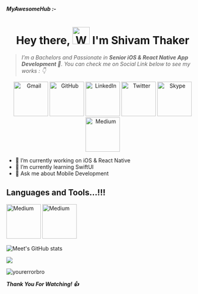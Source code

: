 ***MyAwesomeHub :-***

<!--- <p align="center">
  <img src="https://github.com/thompsonemerson/thompsonemerson/raw/master/cover-thompson.png" height="200"/>
</p> --->

<h1 align="center"> Hey there, <img src="https://raw.githubusercontent.com/nixin72/nixin72/master/wave.gif" 
         alt="Waving hand animated gif"
         height="45"
         width="45" /> I'm Shivam Thaker</h1>
         
<!--- > *Hey there 👋 ,* -->

> *I’m a Bachelors and Passionate in **Senior iOS & React Native App Development **. You can check me on Social Link below to see my works : 👇*

<!--- - [Resume](https://drive.google.com/file/d/1gchAfTDmpDYNXZ_HA1cz1TAFo-mi8hA3/view?usp=sharing) -->

<!--- - [LinkedIn](http://www.linkedin.com/in/shivam-thakar-546144238)

- [Twitter](https://twitter.com/iOSCook)

- [Skype](https://join.skype.com/invite/vV7Ept1jnDXx)

- [Instagram](https://www.instagram.com/meetsurani12/) -->

<!--- [![Instagram](https://img.shields.io/badge/Instagram-E4405F?style=for-the-badge&logo=instagram&logoColor=white)](https://www.instagram.com/meetsurani12)
[![LinkedIn](https://img.shields.io/badge/LinkedIn-0077B5?style=for-the-badge&logo=linkedin&logoColor=white)](https://in.linkedin.com/in/patelmeet12)
[![Skype](https://img.shields.io/badge/Skype-00acee?style=for-the-badge&logo=Skype&logoColor=white)](https://join.skype.com/invite/vV7Ept1jnDXx)
[![Medium](https://img.shields.io/badge/Medium-12100E?style=for-the-badge&logo=medium&logoColor=white)](https://medium.com/@patelmeet12)
[![Twitter](https://img.shields.io/twitter/follow/patelmeet_12?logo=Twitter&style=for-the-badge)](https://twitter.com/patelmeet_12) --->

<p align="center">
	<a href="mailto:yourerrorbro@gmail.com"><img src="https://img.icons8.com/bubbles/500/null/gmail.png" width="90" alt="Gmail"/></a>
	<a href="https://github.com/yourerrorbro"><img src="https://img.icons8.com/bubbles/500/000000/github.png" width="90" alt="GitHub"/></a>
	<a href="http://www.linkedin.com/in/shivam-thakar-546144238"><img src="https://img.icons8.com/bubbles/500/null/linkedin.png" width="90" alt="LinkedIn"/></a>
	<a href="https://twitter.com/iOSCook"><img src="https://img.icons8.com/bubbles/500/null/twitter-circled.png" width="90" alt="Twitter"/></a>
	<a href="https://join.skype.com/invite/wQ4MoKz2wbKv"><img src="https://img.icons8.com/bubbles/500/null/skype.png" width="90" alt="Skype"/></a>
	<a href="https://medium.com/@yourerrorbro"><img src="https://img.icons8.com/bubbles/500/null/medium-new.png" width="90" alt="Medium"/></a>
	<!--- <a href="https://www.instagram.com/meetsurani12"><img src="https://img.icons8.com/bubbles/500/null/instagram-new--v1.png" width="90" alt="Instagram"/></a> -->
</p>


- 🔭 I’m currently working on iOS & React Native
- 🌱 I’m currently learning SwiftUI
- 💬 Ask me about Mobile Development
<!--- - 📧 Reach out to me at patelmeet0809@gmail.com --->

## Languages and Tools...!!!
<p align="left">
	<a href="https://www.swift.org/"><img src="https://img.icons8.com/bubbles/500/null/swift.png" width="90" alt="Medium"/></a>
	<a href="https://www.apple.com"><img src="https://img.icons8.com/bubbles/500/null/mac-os.png" width="90" alt="Medium"/></a>
</p>

![Meet's GitHub stats](https://github-readme-stats.vercel.app/api?username=yourerrorbro&show_icons=true&theme=radical)

<a href="https://github.com/yourerrorbro">
    <img src="https://github-stats-alpha.vercel.app/api?username=yourerrorbro&cc=22272e&tc=37BCF6&ic=fff&bc=0000">
</a>

<!--- <p align="left">
  <img src="https://github-readme-stats.vercel.app/api/top-langs/?username=yourerrorbro&layout=compact&theme=vue"/>
</p>

![Meet's GitHub stats](https://github-readme-stats.vercel.app/api?username=yourerrorbro&show_icons=true&theme=radical)

![Top Langs](https://github-readme-stats.vercel.app/api/top-langs/?username=yourerrorbro&layout=compact&theme=radical)

![Meet's github activity graph](https://activity-graph.herokuapp.com/graph?username=yourerrorbro&theme=dracula)

## 💳 Github Profile Summary Card
<p align="center">
  <img src="https://github-profile-summary-cards.vercel.app/api/cards/profile-details?username=yourerrorbro&theme=vue"/>
</p>

## 📟 Most Used Languages
<p align="center">
  <img src="https://github-readme-stats.vercel.app/api/top-langs/?username=yourerrorbro&layout=compact&theme=vue"/>
</p>

## 📟 GitHub Stats
<p align="center">
	<img width="48%" src="https://github-readme-stats.vercel.app/api?username=yourerrorbro&show_icons=true&theme=vue" />
	<img width="48%" src="https://github-readme-streak-stats.herokuapp.com/?user=yourerrorbro&theme=vue" />
</p> --->

<p align="left"> <img src="https://komarev.com/ghpvc/?username=yourerrorbro&label=Views&color=blue&style=plastic&style=for-the-badge" alt="yourerrorbro" /> </p>

***Thank You For Watching! :+1:***
